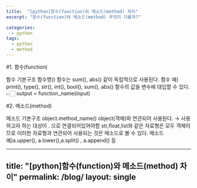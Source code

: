 ```yaml
---
title:  "[python]함수(function)와 메소드(method) 차이"
excerpt: "함수(function)와 메소드(method) 무엇이 다를까?"

categories:
  - python
tags:
  - python
  - method
---
```


#1. 함수(function)

함수 기본구조 함수명()
함수는 sum(), abs() 같이 독립적으로 사용된다.
함수 예) print(), type(), str(), int(), bool(), sum(), abs()
함수의 값을 변수에 대입할 수 있다. 👉🏻 output = function_name(input)

#2. 메소드(method)

메소드 기본구조 object.method_name()
object(객체)와 연관되어 사용된다. → 사용하고자 하는 대상이 . 으로 연결되어있어야함
str,float,list와 같은 자료형은 모두 객체이므로 이러한 자료형과 연관되어 사용되는 것은 메소드로 볼 수 있다.
메소드 예)a.upper(), a.lower(),a.split() , a.append() 등


---
title: "[python]함수(function)와 메소드(method) 차이"
permalink: /blog/
layout: single
---
